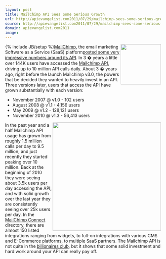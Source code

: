 ```yaml
---
layout: post
title: MailChimp API Sees Some Serious Growth
url: http://apievangelist.com2011/07/29/mailchimp-sees-some-serious-growth-api/
source: http://apievangelist.com2011/07/29/mailchimp-sees-some-serious-growth-api/
domain: apievangelist.com2011
image: 
---
```

{% include JB/setup %}<a title="Mailchimp" href="http://mailchimp.com/"><img src="http://kinlane-productions.s3.amazonaws.com/api-evangelist/mailchimp/mailchimp-monkey.png"  width="130" align="right" /></a><a title="Mailchimp" href="http://mailchimp.com/">MailChimp</a>, the email marketing Software as a Service (SaaS) platform<a title="posted some impressive numbers around its API" href="http://blog.mailchimp.com/10m-api-calls-per-day-more/">posted some very impressive numbers around its API</a>. In 3 � years a little over 144K users have accessed the <a href="http://apidocs.mailchimp.com/">Mailchimp API</a><a>, driving up to 10 million API calls daily.</a>
About 3 � years ago, right before the launch Mailchimp v3.0, the powers that be decided they wanted to heavily invest in an API.
Three versions later, users that access the API have grown substantially with each version:
<ul>
     <li>November 2007 @ v1.0 - 102 users
     </li>
     <li>August 2008 @ v1.1 - 4,156 users
     </li>
     <li>May 2009 @ v1.2 - 128,121 users
     </li>
     <li>November 2010 @ v1.3 - 56,413 users
     </li>
</ul><a href="http://blog.mailchimp.com/wp-content/uploads/2011/07/api-calls-per-day-staggered.png" target="_bank"><img src="http://kinlane-productions.s3.amazonaws.com/api-evangelist/mailchimp/mailchim-api-calls-per-day-staggered.png"  width="350" align="right" /></a>In the past year and a half Mailchimp API usage has grown from roughly 1.5 million calls per day to 9.5 million, and just recently they started peaking over 10 million.
Back at the beginning of 2010 they were seeing about 3.5k users per day accessing the API, and with solid growth over the last year they are consistently seeing over 25k users per day.
In the <a title="MailChimp Connect" href="http://connect.mailchimp.com/">MailChimp Connect</a> directory, there are almost 150 listed integrations ranging from widgets, to full-on integrations with various CMS and E-Commerce platforms, to multiple SaaS partners.
The Mailchimp API is not quite in the <a title="billionaires club" href="http://blog.programmableweb.com/2011/05/25/who-belongs-to-the-api-billionaires-club/">billionaires club</a>, but it shows that some solid investment and hard work around your API can really pay off.
